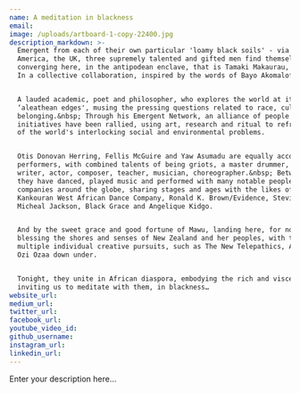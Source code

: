 ```yaml
---
name: A meditation in blackness
email:
image: /uploads/artboard-1-copy-22400.jpg
description_markdown: >-
  Emergent from each of their own particular 'loamy black soils' - via Africa,
  America, the UK, three supremely talented and gifted men find themselves
  converging here, in the antipodean enclave, that is Tamaki Makaurau, Aotearoa.
  In a collective collaboration, inspired by the words of Bayo Akomalofe PhD.


  A lauded academic, poet and philosopher, who explores the world at its
  ‘aleathean edges', musing the pressing questions related to race, culture and
  belonging.&nbsp; Through his Emergent Network, an alliance of people and
  initiatives have been rallied, using art, research and ritual to reframe some
  of the world's interlocking social and environmental problems.


  Otis Donovan Herring, Fellis McGuire and Yaw Asumadu are equally accomplished
  performers, with combined talents of being griots, a master drummer, dancer,
  writer, actor, composer, teacher, musician, choreographer.&nbsp; Between them,
  they have danced, played music and performed with many notable peoples and
  companies around the globe, sharing stages and ages with the likes of
  Kankouran West African Dance Company, Ronald K. Brown/Evidence, Stevie Wonder,
  Micheal Jackson, Black Grace and Angelique Kidgo.


  And by the sweet grace and good fortune of Mawu, landing here, for now,
  blessing the shores and senses of New Zealand and her peoples, with their
  multiple individual creative pursuits, such as The New Telepathics, ASA\! and
  Ozi Ozaa down under.


  Tonight, they unite in African diaspora, embodying the rich and visceral text,
  inviting us to meditate with them, in blackness…
website_url:
medium_url:
twitter_url:
facebook_url:
youtube_video_id:
github_username:
instagram_url:
linkedin_url:
---
```


Enter your description here...

